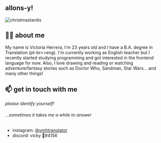 ## allons-y!
![christmastardis](https://user-images.githubusercontent.com/113566988/199652645-fad79163-7daa-4a0c-b5e2-44f7207b72ce.gif)

## 🐱‍🚀 about me 
My name is Victoria Herrera, I'm 23 years old and I have a B.A. degree in Translation (pt-br<>eng). I'm currently working as English teacher but I recently started studying programming and got interested in the frontend language for now. Also, I love drawing and reading or watching adventure/fantasy stories such as Doctor Who, Sandman, Star Wars... and many other things!

## 📫 get in touch with me
_please identify yourself!_ <br> 
###### ...sometimes it takes me a while to answer
- instagram: [@vmhtranslator](https://www.instagram.com/vmhtranslator)
- discord: vicky 🐡#4156
